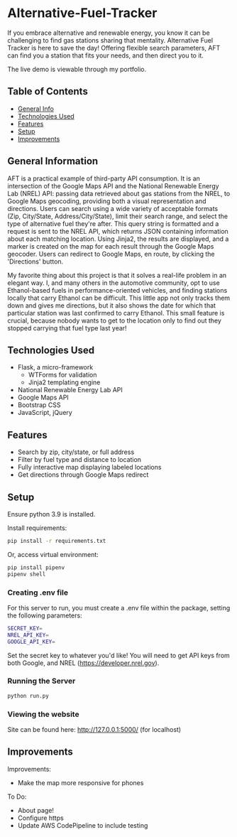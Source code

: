 # Alternative-Fuel-Tracker
If you embrace alternative and renewable energy, you know it can be challenging to find gas stations sharing that mentality. Alternative Fuel Tracker is here to save the day! Offering flexible search parameters, AFT can find you a station that fits your needs, and then direct you to it.

The live demo is viewable through my portfolio.


## Table of Contents
* [General Info](#general-information)
* [Technologies Used](#technologies-used)
* [Features](#features)
* [Setup](#setup)
* [Improvements](#improvements)


## General Information
AFT is a practical example of third-party API consumption. It is an intersection of the Google Maps API and the National Renewable Energy Lab (NREL) API: passing data retrieved about gas stations from the NREL, to Google Maps geocoding, providing both a visual representation and directions. Users can search using a wide variety of acceptable formats (Zip, City/State, Address/City/State), limit their search range, and select the type of alternative fuel they're after. This query string is formatted and a request is sent to the NREL API, which returns JSON containing information about each matching location. Using Jinja2, the results are displayed, and a marker is created on the map for each result through the Google Maps geocoder. Users can redirect to Google Maps, en route, by clicking the 'Directions' button.

My favorite thing about this project is that it solves a real-life problem in an elegant way. I, and many others in the automotive community, opt to use Ethanol-based fuels in performance-oriented vehicles, and finding stations locally that carry Ethanol can be difficult. This little app not only tracks them down and gives me directions, but it also shows the date for which that particular station was last confirmed to carry Ethanol. This small feature is crucial, because nobody wants to get to the location only to find out they stopped carrying that fuel type last year!


## Technologies Used
- Flask, a micro-framework
    - WTForms for validation
    - Jinja2 templating engine
- National Renewable Energy Lab API
- Google Maps API
- Bootstrap CSS
- JavaScript, jQuery


## Features
- Search by zip, city/state, or full address
- Filter by fuel type and distance to location
- Fully interactive map displaying labeled locations
- Get directions through Google Maps redirect


## Setup
Ensure python 3.9 is installed.

Install requirements:
```bash
pip install -r requirements.txt
```

Or, access virtual environment:
```bash
pip install pipenv
pipenv shell
```

### Creating .env file
For this server to run, you must create a .env file within the package, setting the following parameters:
```bash
SECRET_KEY=
NREL_API_KEY=
GOOGLE_API_KEY=
```
Set the secret key to whatever you'd like! You will need to get API keys from both Google, and NREL (https://developer.nrel.gov).

### Running the Server
```bash
python run.py
```

### Viewing the website
Site can be found here: http://127.0.0.1:5000/
(for localhost)


## Improvements
Improvements:
- Make the map more responsive for phones

To Do:
- About page!
- Configure https
- Update AWS CodePipeline to include testing
